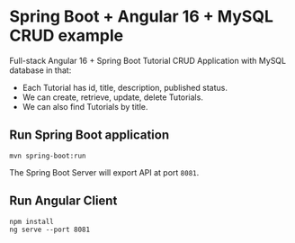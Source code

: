 # Spring Boot + Angular 16 + MySQL CRUD example

Full-stack Angular 16 + Spring Boot Tutorial CRUD Application with MySQL database in that:
- Each Tutorial has id, title, description, published status.
- We can create, retrieve, update, delete Tutorials.
- We can also find Tutorials by title.

## Run Spring Boot application
```
mvn spring-boot:run
```
The Spring Boot Server will export API at port `8081`.

## Run Angular Client
```
npm install
ng serve --port 8081
```
